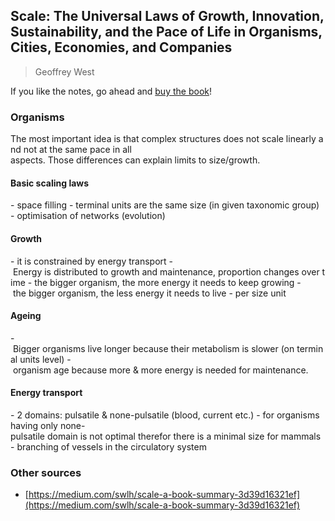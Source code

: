 ## Scale: The Universal Laws of Growth, Innovation, Sustainability, and the Pace of Life in Organisms, Cities, Economies, and Companies

> Geoffrey West

If you like the notes, go ahead and [buy the book](https://www.goodreads.com/book/show/31670196-scale)!

### Organisms

The most important idea is that complex structures does not scale linearly and not at the same pace in all aspects. Those differences can explain limits to size/growth.

#### Basic scaling laws

- space filling
- terminal units are the same size (in given taxonomic group)
- optimisation of networks (evolution)

#### Growth

- it is constrained by energy transport
- Energy is distributed to growth and maintenance, proportion changes over time
- the bigger organism, the more energy it needs to keep growing
- the bigger organism, the less energy it needs to live - per size unit

#### Ageing

- Bigger organisms live longer because their metabolism is slower (on terminal units level)
- organism age because more & more energy is needed for maintenance.

#### Energy transport

- 2 domains: pulsatile & none-pulsatile (blood, current etc.)
- for organisms having only none-pulsatile domain is not optimal therefor there is a minimal size for mammals
- branching of vessels in the circulatory system

### Other sources

- [https://medium.com/swlh/scale-a-book-summary-3d39d16321ef](https://medium.com/swlh/scale-a-book-summary-3d39d16321ef)
